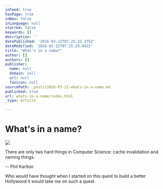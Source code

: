 ```yaml
---
inFeed: true
hasPage: true
inNav: false
inLanguage: null
starred: false
keywords: []
description: ''
datePublished: '2016-03-22T07:25:32.375Z'
dateModified: '2016-03-22T07:25:29.042Z'
title: "What's in a name?"
author: []
authors: []
publisher:
  name: null
  domain: null
  url: null
  favicon: null
sourcePath: _posts/2016-03-22-whats-in-a-name.md
published: true
url: whats-in-a-name/index.html
_type: Article

---
```

# What's in a name?
![](https://the-grid-user-content.s3-us-west-2.amazonaws.com/418b3447-1512-4022-98cb-cd823d031d07.png)

There are only two hard things in Computer Science: cache invalidation and naming things.

-- Phil Karlton

Who would have thought when I started on this quest to build a better Hollywood it would take me on such a quest.